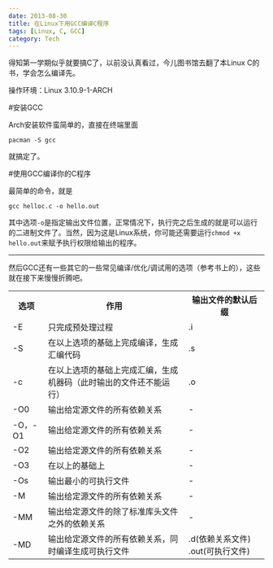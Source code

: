 ```yaml
---
date: 2013-08-30
title: 在Linux下用GCC编译C程序
tags: [Linux, C, GCC]
category: Tech
---
```


得知第一学期似乎就要搞C了，以前没认真看过，今儿图书馆去翻了本Linux C的书，学会怎么编译先。

操作环境：Linux 3.10.9-1-ARCH

#安装GCC

Arch安装软件蛮简单的，直接在终端里面

    pacman -S gcc

就搞定了。

#使用GCC编译你的C程序

最简单的命令，就是

    gcc helloc.c -o hello.out

其中选项`-o`是指定输出文件位置，正常情况下，执行完之后生成的就是可以运行的二进制文件了。当然，因为这是Linux系统，你可能还需要运行`chmod +x hello.out`来赋予执行权限给输出的程序。

---

然后GCC还有一些其它的一些常见编译/优化/调试用的选项（参考书上的），这些就在接下来慢慢折腾吧。

<table border-collapse=collapse>
<tr><th>选项</th><th>作用</th><th>输出文件的默认后缀</th></tr>
<tr><td>-E</td><td>只完成预处理过程</td><td>.i</td></tr>
<tr><td>-S</td><td>在以上选项的基础上完成编译，生成汇编代码</td><td>.s</td></tr>
<tr><td>-c</td><td>在以上选项的基础上完成汇编，生成机器码（此时输出的文件还不能运行）</td><td>.o</td></tr>
<tr><td>-O0</td><td>输出给定源文件的所有依赖关系</td><td> - </td></tr>
<tr><td>-O，-O1</td><td>输出给定源文件的所有依赖关系</td><td> - </td></tr>
<tr><td>-O2</td><td>输出给定源文件的所有依赖关系</td><td> - </td></tr>
<tr><td>-O3</td><td>在以上的基础上</td><td> - </td></tr>
<tr><td>-Os</td><td>输出最小的可执行文件</td><td> - </td></tr>

<tr><td>-M</td><td>输出给定源文件的所有依赖关系</td><td> - </td></tr>
<tr><td>-MM</td><td>输出给定源文件的除了标准库头文件之外的依赖关系</td><td> - </td></tr>
<tr><td>-MD</td><td>输出给定源文件的所有依赖关系，同时编译生成可执行文件</td><td>.d(依赖关系文件) .out(可执行文件)</td></tr>
</table>